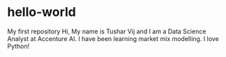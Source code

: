 # hello-world
My first repository
Hi, My name is Tushar Vij and I am a Data Science Analyst at Accenture AI. I have been learning market mix modelling. I love Python!
